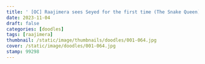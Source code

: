 ```yaml
---
title: ' [OC] Raajimera sees Seyed for the first time (The Snake Queen)'
date: 2023-11-04
draft: false
categories: [doodles]
tags: [raajimera]
thumbnail: /static/image/thumbnails/doodles/001-064.jpg
cover: /static/image/doodles/001-064.jpg
stamp: 99298
---
```

